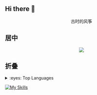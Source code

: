 ## Hi there 👋

<p align="center">
 古时的风筝
</p>



## 居中
<p align="center">

<img src="https://img.shields.io/badge/Python-FFD749?style=for-the-badge&logo=python&logoColor=white" />

</p>




## 折叠
<details>
<summary>:eyes: Top Languages</summary>
  
显示内容

</details>


[![My Skills](https://skillicons.dev/icons?i=java,gmail,idea,kafka,linux,mongodb,mysql,notion,redis,sublime,scala,yarn,github&theme=light)](https://skillicons.dev)





<!--
**Leijingwen/Leijingwen** is a ✨ _special_ ✨ repository because its `README.md` (this file) appears on your GitHub profile.

Here are some ideas to get you started:

- 🔭 I’m currently working on ...
- 🌱 I’m currently learning ...
- 👯 I’m looking to collaborate on ...
- 🤔 I’m looking for help with ...
- 💬 Ask me about ...
- 📫 How to reach me: ...
- 😄 Pronouns: ...
- ⚡ Fun fact: ...
-->
